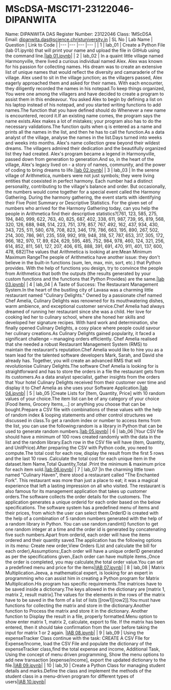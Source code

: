 # MScDSA-MSC171-23122046-DIPANWITA
Name: DIPANWITA DAS 
Register Number: 23122046 
Class: 1MScDSA  
Email: dipanwita.das@science.christuniversity.in
| SL No | Lab Name | Question | Link to Code |
|---    |---       |---       |---           |
| 1     | lab_01   | Create a Python File (lab 01.ipynb) that will print your name and upload the file in GitHub using the command line.|<a href="lab 01.ipynb">lab 01.ipynb</a>|
| 2     | lab_02   | In a quaint little village named Harmonyville, there lived a curious individual named Alex. Alex was known for his passion for collecting names. His dream was to create an extensive list of unique names that would reflect the diversity and camaraderie of the village. Alex used to sit in the village junction; as the villagers passed, Alex eagerly approached them and asked for their names. With each encounter, they diligently recorded the names in his notepad.To keep things organized, You were one among the villagers and have decided to create a program to assist them in this endeavour. You asked Alex to begin by defining a list on his laptop instead of his notepad, and you started writing functions to add names.The function that you have defined should do Whenever a new name is encountered, record it.If an existing name comes, the program says the name exists.Alex makes a lot of mistakes; your program also has to do the necessary validations.The function quits when q is entered as a name and prints all the names in the list, and then he has to call the function.As a data analyst of the village, analyse the names in the list.Days turned into weeks and weeks into months. Alex's name collection grew beyond their wildest dreams. The villagers admired their dedication and the beautifully organized list they had created. Alex's program became a legend in Harmonyville, passed down from generation to generation.And so, in the heart of the village, Alex's legacy lived on - a story of names, community, and the power of coding to bring dreams to life.|<a href="lab 02.ipynb">lab 02.ipynb</a>|
| 3     | lab_03   | In the serene village of Arithmetica, numbers were not just symbols; they were living entities that coexisted in perfect harmony. Each number had a distinct personality, contributing to the village's balance and order. But occasionally, the numbers would come together for a special event called the Harmony Gathering. During the harmony gathering, the event starts with identifying their Five Point Summary or Descriptive Statistics. For the given set of numbers who arrived for the Harmony Gathering today, can you help the people in Arithmetica find their descriptive statistics?[761, 123, 585, 275, 194, 840, 999, 622, 763, 40, 825, 687, 402, 338, 611, 987, 739, 95, 819, 568, 320, 126, 688, 948, 514, 223, 751, 379, 857, 767, 492, 162, 437, 934, 430, 343, 725, 511, 580, 678, 708, 823, 346, 179, 786, 663, 195, 890, 267, 502, 214, 300, 786, 961, 235, 559, 992, 919, 948, 318, 57, 787, 653, 317, 305, 172, 966, 182, 970, 17, 89, 624, 629, 595, 485, 752, 984, 978, 460, 124, 321, 256, 614, 852, 811, 561, 127, 207, 406, 615, 888, 391, 691, 470, 911, 401, 137, 600, 478, 682]The values that Arithmetica is looking at are:Mean Minimum Maximum RangeThe people of Arithmetica have another issue: they don't believe in the built-in functions (sum, len, max, min, sort, etc.) that Python provides. With the help of functions you design, try to convince the people from Arithmetica that both the outputs (the results generated by your custom functions and the functions that Python Provides) are the same.|<a href="lab 03.ipynb">lab 03.ipynb</a>|
| 4     | lab_04   | A Taste of Success: The Restaurant Management System.In the heart of the bustling city of Lavasa was a charming little restaurant named "Culinary Delights." Owned by a passionate chef named Chef Amelia, Culinary Delights was renowned for its mouthwatering dishes, warm ambience, and exceptional customer service.Chef Amelia had always dreamed of running her restaurant since she was a child. Her love for cooking led her to culinary school, where she honed her skills and developed her signature recipes. With hard work and determination, she finally opened Culinary Delights, a cosy place where people could savour her culinary creations.As Culinary Delights gained popularity, it faced a significant challenge – managing orders efficiently. Chef Amelia realised that she needed a robust Restaurant Management System (RMS) to maintain the restaurant's reputation.Chef Amelia would like to hire you as a team lead for the talented software developers Mark, Sarah, and David she already has. Together, you will create an advanced RMS that will revolutionise Culinary Delights.The software Chef Amelia is looking for is straightforward and has to store the orders in a file the restaurant gets from its customers.As a data analyst specialist, gather insights from the orders that Your hotel Culinary Delights received from their customer over time and display it to Chef Amelia as she uses your Software Application.|<a href="lab 04.ipynb">lab 04.ipynb</a>| 
| 5     | lab_05   |Create Lists for [Item, Quantity, Price] with 10 random values of your choice.The item list can be of any category of your choice [Food Items, Grocery Items,...] or anything you choose that can be bought.Prepare a CSV file with combinations of these values with the help of random index & looping statements and other control structures we discussed in class.To get a random index or number to access items from the list, you can use the following:random is a library in Python that can be used to generate random numbers.|<a href="lab 05.ipynb">lab 05.ipynb</a>|
 | 6     | lab_06   |Your CSV file should have a minimum of 100 rows created randomly with the data in the list and the random library.Each row in the CSV file will have (item, Quantity, and UnitPrice).After preparing the CSV with Python code, you need to compute.The total cost for each row, display the result from the first 5 rows and the last 10 rows .Calculate the total cost for each unique item in the dataset.Item Name,Total Quantity,Total .Print the minimum & maximum price for each item sold.|<a href="lab 06.ipynb">lab 06.ipynb</a>|
| 7     | lab_07   |In the charming little town named "Culinary Haven", there stood a restaurant called "The Enchanted Fork". This restaurant was more than just a place to eat; it was a magical experience that left a lasting impression on all who visited. The restaurant is also famous for its management application that takes up customer orders.The software collects the order details for the customers. The application generates a unique orderid for each order based on the below specifications. The software system has a predefined menu of items and their prices, from which the user can select them.OrderID is created with the help of a combination of 5 random numbers generated with the help of a random library in Python. You can use random.randint() function to get one random integer at a time and the order id is generated by concatenating five such numbers.Apart from orderid, each order will have the items ordered and their quantity saved.The application has the following options in its menu: Create new order,View Orders (List and calculate the bill for each order),Assumptions:,Each order will have a unique orderID generated as per the specifications given.,Each order can have multiple items.,Once the order is completed, you may calculate,the total order value.You can set a predefined menu and price for the items|<a href="lAB 07.ipynb">lAB 07.ipynb</a>|
| 8     | lab_08   | Matrix Multiplication.Jeeva, a mathematical expert, is looking for an expert in programming who can assist him in creating a Python program for Matrix Multiplication.His program has specific requirements.The matrices have to be saved inside a dictionary.The keys allowed in the dictionary are [matrix 1, matrix 2, result matrix].The values for the elements in the rows of the matrix have to be saved in the form of a list of lists [[row1][row2]].You must have functions for collecting the matrix and store in the dictionary.Another function to Process the matrix and store it in the dictionary. Another function to Display the result in a file, properly formatted.Menu option to show enter matrix 1, matrix 2, calculate, export to file. If the matrix has been entered, then it should take confirmation from the user before taking the input for matrix 1 or 2 again. |<a href="lAB 08.ipynb">lAB 08.ipynb</a>|
| 9     | lab_09   | Using the expenseTracker Class continue with the task: CREATE A CSV FIle for Expense/Income, load the CSV File and populate the dictionary of the expenseTracker class,find the total expense and income, Additional Task, Using the concept of menu driven programming, Show the menu options to add new transaction [expense/income], export the updated dictionary to the file.|<a href="lAB 09.ipynb">lAB 09.ipynb</a>|
| 10     | lab_10   | Create a Python Class for managing student details and marks.Define the class and implement the methods of the student class in a menu-driven program for different types of users|<a href="lAB 10.ipynb">lAB 10.ipynb</a>|

